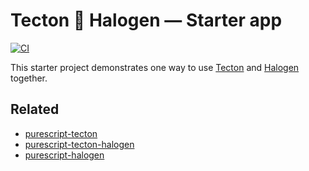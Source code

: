 # Tecton 🔗 Halogen — Starter app

[![CI](https://github.com/nsaunders/purescript-tecton-halogen-starter/workflows/CI/badge.svg?branch=master)](https://github.com/nsaunders/purescript-tecton-halogen-starter/actions?query=workflow%3ACI+branch%3Amaster)

This starter project demonstrates one way to use [Tecton](https://github.com/nsaunders/purescript-tecton) and [Halogen](https://github.com/purescript-halogen/purescript-halogen) together.

## Related

* [purescript-tecton](https://github.com/nsaunders/purescript-tecton)
* [purescript-tecton-halogen](https://github.com/nsaunders/purescript-tecton-halogen)
* [purescript-halogen](https://github.com/purescript-halogen/purescript-halogen)
